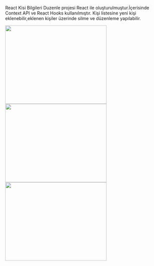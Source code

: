  React Kisi Bilgileri Duzenle projesi React ile oluşturulmuştur.İçerisinde Context API ve React Hooks kullanılmıştır.
 Kişi listesine yeni kişi eklenebilir,eklenen kişiler üzerinde silme ve düzenleme yapılabilir.
 
 <img src="https://github.com/AysenurBalkan/React_Kisi_Bilgileri_Duzenle/blob/main/manage1.PNG" width="80%" height="250px">
  
 <img src="https://github.com/AysenurBalkan/React_Kisi_Bilgileri_Duzenle/blob/main/manage2.PNG" width="80%" height="250px">
 
  <img src="https://github.com/AysenurBalkan/React_Kisi_Bilgileri_Duzenle/blob/main/manage3.PNG" width="80%" height="250px">
 
 

